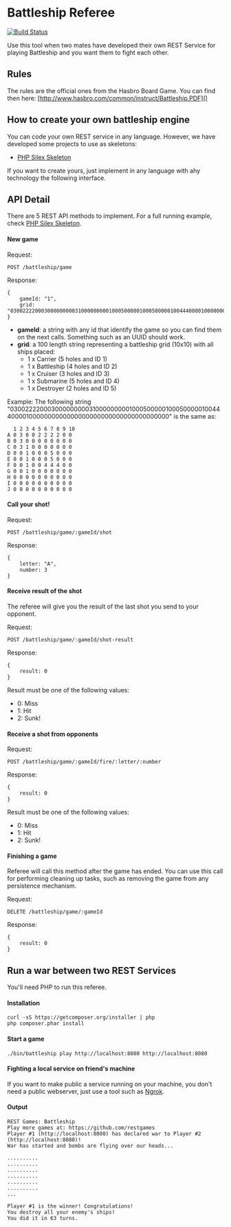 Battleship Referee
==================

[![Build Status](https://travis-ci.org/restgames/battleship-client.svg)](https://travis-ci.org/restgames/battleship-client)

Use this tool when two mates have developed their own REST Service for playing Battleship and you want them to fight each other.

## Rules

The rules are the official ones from the Hasbro Board Game. You can find then here: [http://www.hasbro.com/common/instruct/Battleship.PDF]()

## How to create your own battleship engine

You can code your own REST service in any language. However, we have developed some projects to use as skeletons:

* [PHP Silex Skeleton](https://github.com/restgames/battleship-rest-silex-skeleton)

If you want to create yours, just implement in any language with ahy technology the following interface.

## API Detail

There are 5 REST API methods to implement. For a full running example, check [PHP Silex Skeleton](https://github.com/restgames/battleship-rest-silex-skeleton).

#### New game

Request:

    POST /battleship/game

Response:

    {
        gameId: "1",
        grid: "0300222200030000000003100000000010005000001000500000100444000010000000000000000000000000000000000000"
    }

- **gameId**: a string with any id that identify the game so you can find them on the next calls. Something such as an UUID should work.
- **grid**: a 100 length string representing a battleship grid (10x10) with all ships placed:
  - 1 x Carrier (5 holes and ID 1)
  - 1 x Battleship (4 holes and ID 2)
  - 1 x Cruiser (3 holes and ID 3)
  - 1 x Submarine (5 holes and ID 4)
  - 1 x Destroyer (2 holes and ID 5)

Example: The following string "0300222200030000000003100000000010005000001000500000100444000010000000000000000000000000000000000000" is the same as:

      1 2 3 4 5 6 7 8 9 10
    A 0 3 0 0 2 2 2 2 0 0
    B 0 3 0 0 0 0 0 0 0 0
    C 0 3 1 0 0 0 0 0 0 0
    D 0 0 1 0 0 0 5 0 0 0
    E 0 0 1 0 0 0 5 0 0 0
    F 0 0 1 0 0 4 4 4 0 0
    G 0 0 1 0 0 0 0 0 0 0
    H 0 0 0 0 0 0 0 0 0 0
    I 0 0 0 0 0 0 0 0 0 0
    J 0 0 0 0 0 0 0 0 0 0

#### Call your shot!

Request:

    POST /battleship/game/:gameId/shot

Response:

    {
        letter: "A",
        number: 3
    }

#### Receive result of the shot

The referee will give you the result of the last shot you send to your opponent.

Request:

    POST /battleship/game/:gameId/shot-result

Response:

    {
        result: 0
    }

Result must be one of the following values:
- 0: Miss
- 1: Hit
- 2: Sunk!

#### Receive a shot from opponents

Request:

    POST /battleship/game/:gameId/fire/:letter/:number

Response:

    {
        result: 0
    }

Result must be one of the following values:
- 0: Miss
- 1: Hit
- 2: Sunk!

#### Finishing a game

Referee will call this method after the game has ended. You can use this call for performing cleaning up tasks, such as removing the game from any persistence mechanism.

Request:

    DELETE /battleship/game/:gameId

Response:

    {
        result: 0
    }

## Run a war between two REST Services

You'll need PHP to run this referee.

#### Installation

    curl -sS https://getcomposer.org/installer | php
    php composer.phar install

#### Start a game

    ./bin/battleship play http://localhost:8080 http://localhost:8080

#### Fighting a local service on friend's machine

If you want to make public a service running on your machine, you don't need a public webserver, just use a tool such as [Ngrok](https://ngrok.com/).

#### Output

    REST Games: Battleship
    Play more games at: https://github.com/restgames
    Player #1 (http://localhost:8080) has declared war to Player #2 (http://localhost:8080)!
    War has started and bombs are flying over our heads...

    ..........
    ..........
    ..........
    ..........
    ..........
    ..........
    ...

    Player #1 is the winner! Congratulations!
    You destroy all your enemy's ships!
    You did it in 63 turns.
